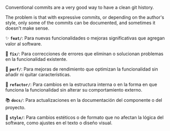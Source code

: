 
Conventional commits are a very good way to have a clean git history.

The problem is that with expressive commits, or depending on the author's style, only some of the commits can be documented, and sometimes it doesn't make sense.


✨ **`feat/`**: Para nuevas funcionalidades o mejoras significativas que agregan valor al software.

🐞 **`fix/`**: Para correcciones de errores que eliminan o solucionan problemas en la funcionalidad existente.

🚀 **`perf/`**: Para mejoras de rendimiento que optimizan la funcionalidad sin añadir ni quitar características.

🔨 **`refactor/`**: Para cambios en la estructura interna o en la forma en que funciona la funcionalidad sin alterar su comportamiento externo.

📚 **`docs/`**: Para actualizaciones en la documentación del componente o del proyecto.

🎨 **`style/`**: Para cambios estéticos o de formato que no afectan la lógica del software, como ajustes en el texto o diseño visual.
